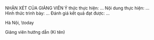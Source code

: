 NHẬN XÉT CỦA GIẢNG VIÊN
Ý thức thực hiện: ...
Nội dung thực hiện: ...
Hình thức trình bày: ...
Đánh giá kết quả đạt được: ...

Hà Nội, \today

Giảng viên hướng dẫn
(Kí tên)
